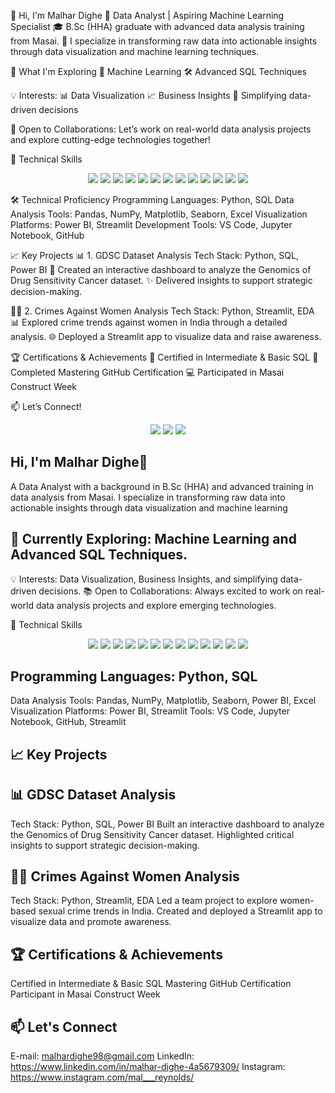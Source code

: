 👋 Hi, I'm Malhar Dighe
🌟 Data Analyst | Aspiring Machine Learning Specialist
🎓 B.Sc (HHA) graduate with advanced data analysis training from Masai.
🔎 I specialize in transforming raw data into actionable insights through data visualization and machine learning techniques.

🌱 What I'm Exploring
🚀 Machine Learning
🛠️ Advanced SQL Techniques

💡 Interests:
📊 Data Visualization
📈 Business Insights
🤝 Simplifying data-driven decisions

🔗 Open to Collaborations:
Let’s work on real-world data analysis projects and explore cutting-edge technologies together!

🚀 Technical Skills
<p align="center"> <img src="https://img.shields.io/badge/-Python-3776AB?logo=python&logoColor=white&style=for-the-badge" /> <img src="https://img.shields.io/badge/-MySQL-4479A1?logo=mysql&logoColor=white&style=for-the-badge" /> <img src="https://img.shields.io/badge/-Pandas-150458?logo=pandas&logoColor=white&style=for-the-badge" /> <img src="https://img.shields.io/badge/-NumPy-013243?logo=numpy&logoColor=white&style=for-the-badge" /> <img src="https://img.shields.io/badge/-Matplotlib-11557C?style=for-the-badge" /> <img src="https://img.shields.io/badge/-Seaborn-9A1B9A?style=for-the-badge" /> <img src="https://img.shields.io/badge/-Microsoft_Excel-217346?logo=microsoft-excel&logoColor=white&style=for-the-badge" /> <img src="https://img.shields.io/badge/-Power_BI-F2C811?logo=power-bi&logoColor=black&style=for-the-badge" /> <img src="https://img.shields.io/badge/-Streamlit-FF4B4B?logo=streamlit&logoColor=white&style=for-the-badge" /> <img src="https://img.shields.io/badge/-Machine_Learning-FF6F00?style=for-the-badge" /> <img src="https://img.shields.io/badge/-Artificial_Intelligence-0078D7?style=for-the-badge" /> <img src="https://img.shields.io/badge/-VS_Code-007ACC?logo=visual-studio-code&logoColor=white&style=for-the-badge" /> <img src="https://img.shields.io/badge/-Jupyter-F37626?logo=jupyter&logoColor=white&style=for-the-badge" /> </p>

🛠 Technical Proficiency
Programming Languages: Python, SQL
Data Analysis Tools: Pandas, NumPy, Matplotlib, Seaborn, Excel
Visualization Platforms: Power BI, Streamlit
Development Tools: VS Code, Jupyter Notebook, GitHub

📈 Key Projects
📊 1. GDSC Dataset Analysis
Tech Stack: Python, SQL, Power BI
🧠 Created an interactive dashboard to analyze the Genomics of Drug Sensitivity Cancer dataset.
✨ Delivered insights to support strategic decision-making.

🧑‍⚖️ 2. Crimes Against Women Analysis
Tech Stack: Python, Streamlit, EDA
📊 Explored crime trends against women in India through a detailed analysis.
🌐 Deployed a Streamlit app to visualize data and raise awareness.

🏆 Certifications & Achievements
🥇 Certified in Intermediate & Basic SQL
🏅 Completed Mastering GitHub Certification
💻 Participated in Masai Construct Week

📫 Let’s Connect!
<p align="center"> <a href="mailto:malhardighe98@gmail.com"><img src="https://img.shields.io/badge/-E--mail-D14836?logo=gmail&logoColor=white&style=for-the-badge"></a> <a href="https://www.linkedin.com/in/malhar-dighe-4a5679309/"><img src="https://img.shields.io/badge/-LinkedIn-0077B5?logo=linkedin&logoColor=white&style=for-the-badge"></a> <a href="https://www.instagram.com/mal___reynolds/"><img src="https://img.shields.io/badge/-Instagram-E4405F?logo=instagram&logoColor=white&style=for-the-badge"></a> </p>


## Hi, I'm Malhar Dighe👋


A Data Analyst with a background in B.Sc (HHA) and advanced training in data analysis from Masai. I specialize in transforming raw data into actionable insights through data visualization and machine learning

## 🌱 Currently Exploring: Machine Learning and Advanced SQL Techniques.
💡 Interests: Data Visualization, Business Insights, and simplifying data-driven decisions.
📚 Open to Collaborations: Always excited to work on real-world data analysis projects and explore emerging technologies.

🚀 Technical Skills
<p align="center"> <img src="https://img.shields.io/badge/-Python-3776AB?logo=python&logoColor=white&style=for-the-badge" /> <img src="https://img.shields.io/badge/-MySQL-4479A1?logo=mysql&logoColor=white&style=for-the-badge" /> <img src="https://img.shields.io/badge/-Pandas-150458?logo=pandas&logoColor=white&style=for-the-badge" /> <img src="https://img.shields.io/badge/-NumPy-013243?logo=numpy&logoColor=white&style=for-the-badge" /> <img src="https://img.shields.io/badge/-Matplotlib-11557C?style=for-the-badge" /> <img src="https://img.shields.io/badge/-Seaborn-9A1B9A?style=for-the-badge" /> <img src="https://img.shields.io/badge/-Microsoft_Excel-217346?logo=microsoft-excel&logoColor=white&style=for-the-badge" /> <img src="https://img.shields.io/badge/-Power_BI-F2C811?logo=power-bi&logoColor=black&style=for-the-badge" /> <img src="https://img.shields.io/badge/-Streamlit-FF4B4B?logo=streamlit&logoColor=white&style=for-the-badge" /> <img src="https://img.shields.io/badge/-Machine_Learning-FF6F00?style=for-the-badge" /> <img src="https://img.shields.io/badge/-Artificial_Intelligence-0078D7?style=for-the-badge" /> <img src="https://img.shields.io/badge/-VS_Code-007ACC?logo=visual-studio-code&logoColor=white&style=for-the-badge" /> <img src="https://img.shields.io/badge/-Jupyter-F37626?logo=jupyter&logoColor=white&style=for-the-badge" /> </p>


## Programming Languages: Python, SQL
Data Analysis Tools: Pandas, NumPy, Matplotlib, Seaborn, Power BI, Excel
Visualization Platforms: Power BI, Streamlit
Tools: VS Code, Jupyter Notebook, GitHub, Streamlit

## 📈 Key Projects
## 📊 GDSC Dataset Analysis
Tech Stack: Python, SQL, Power BI
Built an interactive dashboard to analyze the Genomics of Drug Sensitivity Cancer dataset.
Highlighted critical insights to support strategic decision-making.

## 🧑‍⚖️ Crimes Against Women Analysis
Tech Stack: Python, Streamlit, EDA
Led a team project to explore women-based sexual crime trends in India.
Created and deployed a Streamlit app to visualize data and promote awareness.

## 🏆 Certifications & Achievements
Certified in Intermediate & Basic SQL
Mastering GitHub Certification
Participant in Masai Construct Week

## 📫 Let's Connect
E-mail: malhardighe98@gmail.com
LinkedIn: https://www.linkedin.com/in/malhar-dighe-4a5679309/
Instagram: https://www.instagram.com/mal___reynolds/
